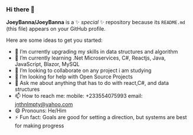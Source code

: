 ### Hi there 👋


**JoeyBanna/JoeyBanna** is a ✨ _special_ ✨ repository because its `README.md` (this file) appears on your GitHub profile.

Here are some ideas to get you started:

- 🔭 I’m currently upgrading my skills in data structures and algorithm
- 🌱 I’m currently learning .Net Microservices, C#, Reactjs, Java, JavaScript, Blazor, MySQL
- 👯 I’m looking to collaborate on any project i am studying
- 🤔 I’m looking for help with Open Source Projects
- 💬 Ask me about anything that has to do with react,C#, and data structures
- 📫 How to reach me: mobile: +233554075993 email: jnthnlmpty@yahoo.com
- 😄 Pronouns: He/Him
- ⚡ Fun fact: Goals are good for setting a direction, but systems are best for making progress

